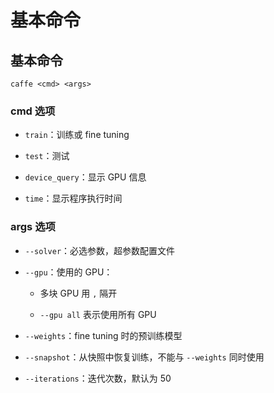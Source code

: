 # 基本命令

## 基本命令

```shell
caffe <cmd> <args>
```

### $\mathrm{cmd}$ 选项

- `train`：训练或 $\mathrm{fine \ tuning}$

- `test`：测试

- `device_query`：显示 $\mathrm{GPU}$ 信息

- `time`：显示程序执行时间

### $\mathrm{args}$ 选项

- `--solver`：必选参数，超参数配置文件

- `--gpu`：使用的 $\mathrm{GPU}$：

  - 多块 $\mathrm{GPU}$ 用 `,` 隔开

  - `--gpu all` 表示使用所有 $\mathrm{GPU}$

- `--weights`：$\mathrm{fine \ tuning}$ 时的预训练模型

- `--snapshot`：从快照中恢复训练，不能与 `--weights` 同时使用

- `--iterations`：迭代次数，默认为 $50$